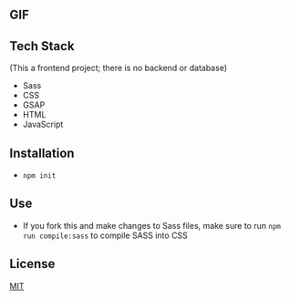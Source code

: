 ## GIF

## Tech Stack
(This a frontend project; there is no backend or database)
- Sass
- CSS
- GSAP
- HTML
- JavaScript

## Installation
- `npm init`

## Use
- If you fork this and make changes to Sass files, make sure to run `npm run compile:sass` to compile SASS into CSS

## License
[MIT](https://choosealicense.com/licenses/mit/)